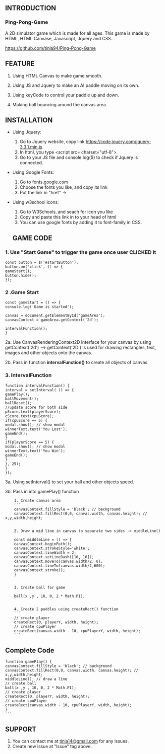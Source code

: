 **INTRODUCTION**
--------------------

### **Ping-Pong-Game**

A 2D simulator game which is made for all ages. This game is made by HTML, HTML Canvase, Javascript, Jquery and CSS.

https://github.com/tinla94/Ping-Pong-Game


**FEATURE**
-----------

1. Using HTML Canvas to make game smooth.

2. Using JS and Jquery to make an AI paddle moving on its own.

3. Using keyCode to control your paddle up and down.

4. Making ball bouncing around the canvas area. 


**INSTALLATION**
-----------------

+ Using Jquery:
    1. Go to Jquery website, copy link https://code.jquery.com/jquery-3.3.1.min.js.
    2. In html, you type  <script src=<jquerylink> charset="utf-8"></script>. 
    3. Go to your JS file and console.log($) to check if Jquery is connected.

+ Using Google Fonts:
    1. Go to fonts.google.com
    2. Choose the fonts you like, and copy its link
    3. Put the link in "href" ->     <link href="<GoogleFontsLink>" rel="stylesheet">
    
+ Using w3school icons:
    1. Go to W3Schools, and seach for icon you like
    2. Copy and paste this link     <link rel="stylesheet" href="https://cdnjs.cloudflare.com/ajax/libs/font-awesome/4.7.0/css/font-awesome.min.css"> in to your head of html
    3. You can use google fonts by adding it to font-family in CSS.
    
    
    **GAME CODE**
    --------------------
    
### **1. Use "Start Game" to trigger the game once user CLICKED it**

```
const button = $('#startButton');
button.on('click', () => {
gameStart();
button.hide();
});
```

### **2 .Game Start**


```
const gameStart = () => {
console.log('Game is started');

canvas = document.getElementById('gameArea');
canvasContext = gameArea.getContext('2d'); 

intervalFunction();
}
```
    
2a. Use CanvasRenderingContext2D interface for your canvas by using getContext('2d')
--> getContext('2D') is used for drawing rectangles, text, images and other objects onto the canvas.

2b. Pass in function **intervalFunction()** to create all objects of canvas.


### **3. IntervalFunction**


```
function intervalFunction() {
interval = setInterval( () => {
gamePlay();
ballMovement(); 
ballReset(); 
//update score for both side
pScore.text(playerScore);
cScore.text(cpuScore);
if(cpuScore == 5) {
modal.show(); // show modal
winnerText.text('You Lost');
gameEnd();
}
if(playerScore == 5) {
modal.show(); // show modal
winnerText.text('You Win');
gameEnd();
}
}, 25);
}
});
```

3a. Using setInterval() to set your ball and other objects speed.

3b. Pass in into gamePlay() function 

        1. Create canvas area
        ```
        canvasContext.fillStyle = 'black'; // background
        canvasContext.fillRect(0,0, canvas.width, canvas.height); // x,y,width,height;
        

        2. Draw a mid line in canvas to separate two sides -> middleLine()
        
        const middleLine = () => {
        canvasContext.beginPath();
        canvasContext.strokeStyle='white';
        canvasContext.lineWidth = 2;
        canvasContext.setLineDash([10, 10]);
        canvasContext.moveTo(canvas.width/2, 0);
        canvasContext.lineTo(canvas.width/2,600);
        canvasContext.stroke();
        }
        
        
        3. Create ball for game
        
        ball(x ,y , 10, 0, 2 * Math.PI);
        
        
        4. Create 2 paddles using createRect() function 
        ```
        // create player
        createRect(0, playerY, width, height);
        // create cpuPlayer
        createRect(canvas.width - 10, cpuPlayerY, width, height);
        ```
        

## Complete Code
    
    function gamePlay() {
    canvasContext.fillStyle = 'black'; // background
    canvasContext.fillRect(0,0, canvas.width, canvas.height); // x,y,width,height;
    middleLine(); // draw a line
    // create ball
    ball(x ,y , 10, 0, 2 * Math.PI);
    // create player
    createRect(0, playerY, width, height);
    // create cpuPlayer
    createRect(canvas.width - 10, cpuPlayerY, width, height);
    }
    ```


**SUPPORT**
----------------

1. You can contact me at tinla14@gmail.com for any issues.
2. Create new issue at "Issue" tag above.


    
